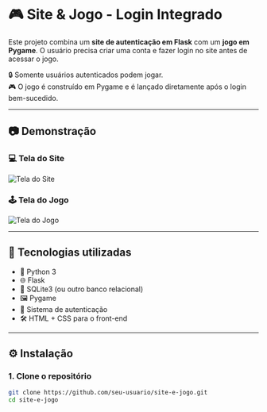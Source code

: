 # 🎮 Site & Jogo - Login Integrado

Este projeto combina um **site de autenticação em Flask** com um **jogo em Pygame**. O usuário precisa criar uma conta e fazer login no site antes de acessar o jogo.

🔒 Somente usuários autenticados podem jogar.  
🎮 O jogo é construído em Pygame e é lançado diretamente após o login bem-sucedido.

---

## 📷 Demonstração

### 💻 Tela do Site
![Tela do Site](./screenshots/site-login.png)

### 🕹️ Tela do Jogo
![Tela do Jogo](./screenshots/jogo.png)

---

## 🚀 Tecnologias utilizadas

- 🐍 Python 3
- 🌐 Flask
- 💾 SQLite3 (ou outro banco relacional)
- 🖼️ Pygame
- 🧠 Sistema de autenticação
- 🛠️ HTML + CSS para o front-end

---

## ⚙️ Instalação

### 1. Clone o repositório

```bash
git clone https://github.com/seu-usuario/site-e-jogo.git
cd site-e-jogo
